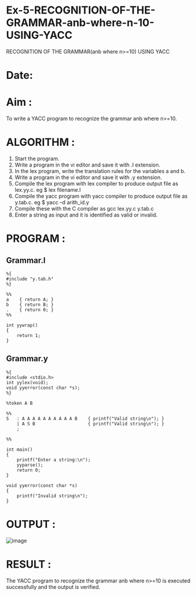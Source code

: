 # Ex-5-RECOGNITION-OF-THE-GRAMMAR-anb-where-n-10-USING-YACC
RECOGNITION OF THE GRAMMAR(anb where n>=10) USING YACC
# Date:
# Aim :
To write a YACC program to recognize the grammar anb where n>=10.
# ALGORITHM :
1.	Start the program.
2.	Write a program in the vi editor and save it with .l extension.
3.	In the lex program, write the translation rules for the variables a and b.
4.	Write a program in the vi editor and save it with .y extension.
5.	Compile the lex program with lex compiler to produce output file as lex.yy.c. eg $ lex filename.l
6.	Compile the yacc program with yacc compiler to produce output file as y.tab.c. eg $ yacc –d arith_id.y
7.	Compile these with the C compiler as gcc lex.yy.c y.tab.c
8.	Enter a string as input and it is identified as valid or invalid.
# PROGRAM :
## Grammar.l
```
%{
#include "y.tab.h"
%}

%%
a    { return A; }  
b    { return B; }  
.    { return 0; } 
%%

int yywrap()
{
    return 1;
}
```
## Grammar.y
```
%{
#include <stdio.h>
int yylex(void);
void yyerror(const char *s);
%}

%token A B

%%
S   : A A A A A A A A A A B    { printf("Valid string\n"); }
    | A S B                    { printf("Valid string\n"); }
    ;

%%

int main()
{
    printf("Enter a string:\n");
    yyparse();
    return 0;
}

void yyerror(const char *s)
{
    printf("Invalid string\n");
}
```
# OUTPUT :
![image](https://github.com/user-attachments/assets/0a2864c6-6153-4fc2-a095-e7843a7f5912)

# RESULT :
The YACC program to recognize the grammar anb where n>=10 is executed successfully and the output is verified.
